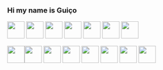 ### Hi my name is Guiço 

<img width="40" src="https://cdn.jsdelivr.net/gh/devicons/devicon/icons/opera/opera-original.svg" /> <img 
width="40" src="https://cdn.jsdelivr.net/gh/devicons/devicon/icons/html5/html5-original.svg" /> <img 
width="40" src="https://cdn.jsdelivr.net/gh/devicons/devicon/icons/css3/css3-original.svg" /> <img 
width="40" src="https://cdn.jsdelivr.net/gh/devicons/devicon/icons/intellij/intellij-original.svg" /> <img 
width="40" src="https://cdn.jsdelivr.net/gh/devicons/devicon/icons/visualstudio/visualstudio-plain.svg" /> <img 
width="40" src="https://cdn.jsdelivr.net/gh/devicons/devicon/icons/docker/docker-original-wordmark.svg" /> <img 
width="40" src="https://cdn.jsdelivr.net/gh/devicons/devicon/icons/androidstudio/androidstudio-original.svg" />


<img width="40" src="https://cdn.jsdelivr.net/gh/devicons/devicon/icons/vscode/vscode-original-wordmark.svg" /><img 
width="40" src="https://cdn.jsdelivr.net/gh/devicons/devicon/icons/apache/apache-original-wordmark.svg" /> <img 
width="40" src="https://cdn.jsdelivr.net/gh/devicons/devicon/icons/java/java-original-wordmark.svg" /> <img 
width="40" src="https://cdn.jsdelivr.net/gh/devicons/devicon/icons/javascript/javascript-original.svg" /> <img 
width="40" src="https://cdn.jsdelivr.net/gh/devicons/devicon/icons/mysql/mysql-original-wordmark.svg" /> <img 
width="40" src="https://cdn.jsdelivr.net/gh/devicons/devicon/icons/php/php-original.svg" /> <img 
width="40" src="https://cdn.jsdelivr.net/gh/devicons/devicon/icons/git/git-original.svg" /> <img 
width="40" src="https://cdn.jsdelivr.net/gh/devicons/devicon/icons/github/github-original-wordmark.svg" />
          
          
          
          
          
          
          
          
          
          
          
                    
